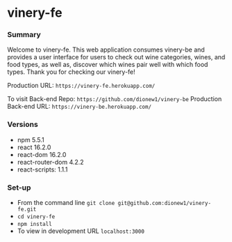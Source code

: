 # vinery-fe

### Summary
Welcome to vinery-fe. This web application consumes vinery-be and provides a user interface for users to check out wine categories, wines, and food types, as well as, discover which wines pair well with which food types. Thank you for checking our vinery-fe!

Production URL: `https://vinery-fe.herokuapp.com/`

To visit Back-end Repo: `https://github.com/dionew1/vinery-be`
Production Back-end URL: `https://vinery-be.herokuapp.com/`

### Versions
* npm 5.5.1
* react 16.2.0
* react-dom 16.2.0
* react-router-dom 4.2.2
* react-scripts: 1.1.1

### Set-up
* From the command line `git clone git@github.com:dionew1/vinery-fe.git`
* `cd vinery-fe`
* `npm install`
* To view in development URL `localhost:3000`
